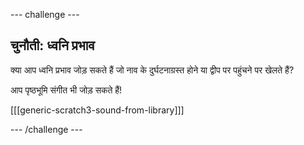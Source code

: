 --- challenge ---

## चुनौती: ध्वनि प्रभाव

क्या आप ध्वनि प्रभाव जोड़ सकते हैं जो नाव के दुर्घटनाग्रस्त होने या द्वीप पर पहुंचने पर खेलते हैं?

आप पृष्ठभूमि संगीत भी जोड़ सकते हैं!

[[[generic-scratch3-sound-from-library]]]

--- /challenge ---